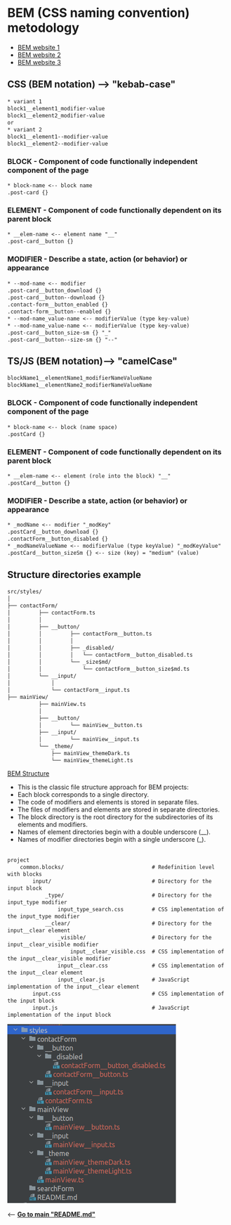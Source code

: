 # BEM (CSS naming convention) metodology

- [BEM website 1](https://sourcedcode.com/blog/css/what-is-bem-with-examples#valid-bem-naming/)
- [BEM website 2](https://en.bem.info/methodology/quick-start/)
- [BEM website 3](https://www.geeksforgeeks.org/understanding-the-css-bem-convention/)

## CSS (BEM notation) --> "kebab-case"
```
* variant 1
block1__element1_modifier-value 
block1__element2_modifier-value 
or
* variant 2
block1__element1--modifier-value 
block1__element2--modifier-value
```
### BLOCK - Component of code functionally independent component of the page
```
* block-name <-- block name
.post-card {}
```
### ELEMENT - Component of code functionally dependent on its parent block
```
* __elem-name <-- element name "__"
.post-card__button {}
```
### MODIFIER - Describe a state, action (or behavior) or appearance  
```
* --mod-name <-- modifier
.post-card__button_download {}
.post-card__button--download {}
.contact-form__button_enabled {}
.contact-form__button--enabled {}
* --mod-name_value-name <-- modifierValue (type key-value)
* --mod-name_value-name <-- modifierValue (type key-value)
.post-card__button_size-sm {} "_"
.post-card__button--size-sm {} "--"
```

## TS/JS (BEM notation)--> "camelCase"
```
blockName1__elementName1_modifierNameValueName
blockName1__elementName2_modifierNameValueName
```
### BLOCK - Component of code functionally independent component of the page
```
* block-name <-- block (name space)
.postCard {}
```
### ELEMENT - Component of code functionally dependent on its parent block
```
* __elem-name <-- element (role into the block) "__"
.postCard__button {}
```
### MODIFIER - Describe a state, action (or behavior) or appearance  
```
* _modName <-- modifier "_modKey"
.postCard__button_download {}
.contactForm__button_disabled {}
* _modNameValueName <-- modifierValue (type keyValue) "_modKeyValue"
.postCard__button_sizeSm {} <-- size (key) = "medium" (value)
```

## Structure directories example
```
src/styles/ 
│
├── contactForm/
│         ├── contactForm.ts
│         │
│         ├── __button/
│         │         ├── contactForm__button.ts
│         │         │
│         │         ├── _disabled/
│         │         │   └── contactForm__button_disabled.ts
│         │         └── _size$md/
│         │             └── contactForm__button_size$md.ts
│         └── __input/
│             │
│             └── contactForm__input.ts
├── mainView/
          ├── mainView.ts
          │
          ├── __button/
          │         └── mainView__button.ts
          ├── __input/
          │         └── mainView__input.ts
          └── _theme/
              ├── mainView_themeDark.ts
              └── mainView_themeLight.ts
```
[BEM Structure](https://en.bem.info/methodology/filestructure/#nested)
- This is the classic file structure approach for BEM projects:
- Each block corresponds to a single directory. 
- The code of modifiers and elements is stored in separate files. 
- The files of modifiers and elements are stored in separate directories. 
- The block directory is the root directory for the subdirectories of its elements and modifiers. 
- Names of element directories begin with a double underscore (__). 
- Names of modifier directories begin with a single underscore (_).
```

project 
    common.blocks/                            # Redefinition level with blocks 
        input/                                # Directory for the input block 
            _type/                            # Directory for the input_type modifier 
                input_type_search.css         # CSS implementation of the input_type modifier 
            __clear/                          # Directory for the input__clear element 
                _visible/                     # Directory for the input__clear_visible modifier 
                    input__clear_visible.css  # CSS implementation of the input__clear_visible modifier 
                input__clear.css              # CSS implementation of the input__clear element
                input__clear.js               # JavaScript implementation of the input__clear element 
        input.css                             # CSS implementation of the input block 
        input.js                              # JavaScript implementation of the input block
```


![structure folder for styles](structureForStyles.png "structure of folders for styles")

<-- [**Go to main "README.md"**](../../README.md)
